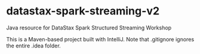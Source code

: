# datastax-spark-streaming-v2
Java resource for DataStax Spark Structured Streaming Workshop

This is a Maven-based project built with IntelliJ.  Note that .gitignore ignores the entire .idea folder.

